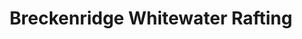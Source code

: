 ---
title: "Breckenridge Whitewater Rafting"
url: /breckenridge/breckenridge-whitewater-rafting/
shop: shop
---